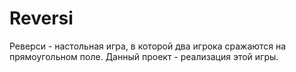 # Reversi

Реверси - настольная игра, в которой два игрока сражаются на прямоугольном поле. Данный проект - реализация этой игры.
